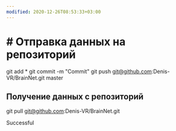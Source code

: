 ```yaml
---
modified: 2020-12-26T08:53:33+03:00
---
```


# # Отправка данных на репозиторий

git add *
git commit -m "Commit"
git push git@github.com:Denis-VR/BrainNet.git master


##  Получение данных с репозиторий
git pull git@github.com:Denis-VR/BrainNet.git

Successful
